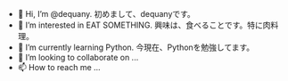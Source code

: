 - 👋 Hi, I’m @dequany.     初めまして、dequanyです。
- 👀 I’m interested in EAT SOMETHING.  興味は、食べることです。特に肉料理。
- 🌱 I’m currently learning Python. 今現在、Pythonを勉強してます。
- 💞️ I’m looking to collaborate on ...
- 📫 How to reach me ...

<!---
dequany/dequany is a ✨ special ✨ repository because its `README.md` (this file) appears on your GitHub profile.
You can click the Preview link to take a look at your changes.
--->

